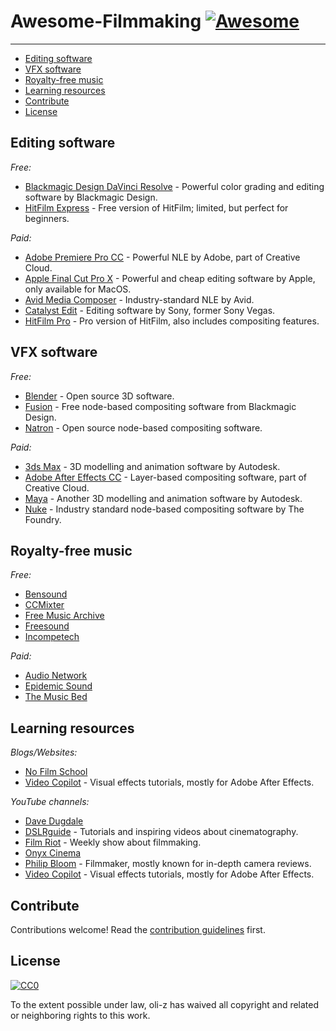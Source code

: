 # Awesome-Filmmaking [![Awesome](https://cdn.rawgit.com/sindresorhus/awesome/d7305f38d29fed78fa85652e3a63e154dd8e8829/media/badge.svg)](https://github.com/sindresorhus/awesome)

----------
  - [Editing software](#editing-software)
  - [VFX software](#vfx-software)
  - [Royalty-free music](#royalty-free-music)
  - [Learning resources](#learning-resources)
  - [Contribute](#contribute)
  - [License](#license)

## Editing software

_Free:_
 * [Blackmagic Design DaVinci Resolve](https://www.blackmagicdesign.com/de/products/davinciresolve) - Powerful color grading and editing software by Blackmagic Design.
 * [HitFilm Express](https://hitfilm.com/express) - Free version of HitFilm; limited, but perfect for beginners.

_Paid:_
 * [Adobe Premiere Pro CC](http://www.adobe.com/de/products/premiere.html) - Powerful NLE by Adobe, part of Creative Cloud.
 * [Apple Final Cut Pro X](https://www.apple.com/de/final-cut-pro/) - Powerful and cheap editing software by Apple, only available for MacOS.
 * [Avid Media Composer](https://www.avid.com/de/media-composer) - Industry-standard NLE by Avid.
 * [Catalyst Edit](http://www.sonycreativesoftware.com/de/catalystedit) - Editing software by Sony, former Sony Vegas.
 * [HitFilm Pro](https://hitfilm.com/pro) - Pro version of HitFilm, also includes compositing features.

## VFX software

_Free:_
 * [Blender](https://www.blender.org/) - Open source 3D software.
 * [Fusion](https://www.blackmagicdesign.com/de/products/fusion) - Free node-based compositing software from Blackmagic Design.
 * [Natron](https://natron.fr/) - Open source node-based compositing software.

_Paid:_
 * [3ds Max](https://www.autodesk.de/products/3ds-max/overview) - 3D modelling and animation software by Autodesk.
 * [Adobe After Effects CC](http://www.adobe.com/de/products/aftereffects.html) - Layer-based compositing software, part of Creative Cloud.
 * [Maya](https://www.autodesk.de/products/maya/overview) - Another 3D modelling and animation software by Autodesk.
 * [Nuke](https://www.foundry.com/products/nuke) - Industry standard node-based compositing software by The Foundry.

## Royalty-free music

_Free:_
 * [Bensound](http://www.bensound.com/)
 * [CCMixter](http://ccmixter.org/)
 * [Free Music Archive](http://freemusicarchive.org/)
 * [Freesound](http://www.freesound.org/browse/tags/music/)
 * [Incompetech](http://incompetech.com/music/royalty-free/)

_Paid:_
 * [Audio Network](http://www.audionetwork.com/)
 * [Epidemic Sound](http://www.epidemicsound.com/)
 * [The Music Bed](https://www.musicbed.com/)

## Learning resources

_Blogs/Websites:_
 * [No Film School](http://nofilmschool.com/)
 * [Video Copilot](http://www.videocopilot.net/) - Visual effects tutorials, mostly for Adobe After Effects.
 
_YouTube channels:_
 * [Dave Dugdale](https://www.youtube.com/user/drumat5280)
 * [DSLRguide](https://www.youtube.com/user/DSLRguide) - Tutorials and inspiring videos about cinematography.
 * [Film Riot](https://www.youtube.com/user/filmriot) - Weekly show about filmmaking.
 * [Onyx Cinema](https://www.youtube.com/user/onyxcinemainc)
 * [Philip Bloom](https://www.youtube.com/user/philipbloom) - Filmmaker, mostly known for in-depth camera reviews.
 * [Video Copilot](https://www.youtube.com/user/videocopilot) - Visual effects tutorials, mostly for Adobe After Effects.


## Contribute

Contributions welcome! Read the [contribution guidelines](contributing.md) first.


## License

[![CC0](http://mirrors.creativecommons.org/presskit/buttons/88x31/svg/cc-zero.svg)](http://creativecommons.org/publicdomain/zero/1.0)

To the extent possible under law, oli-z has waived all copyright and
related or neighboring rights to this work.
